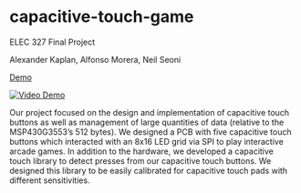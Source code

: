 # capacitive-touch-game
ELEC 327 Final Project

Alexander Kaplan,
Alfonso Morera,
Neil Seoni

[Demo](https://www.youtube.com/watch?v=ffcCMSMpSBw&feature=youtu.be)

[![Video Demo](https://img.youtube.com/vi/ffcCMSMpSBw&feature=youtu.be/0.jpg)](https://www.youtube.com/watch?v=ffcCMSMpSBw&feature=youtu.be)


Our project focused on the design and implementation of capacitive 
touch buttons as well as management of large quantities of data 
(relative to the MSP430G3553’s 512 bytes). We designed a PCB with five 
capacitive touch buttons which interacted with an 8x16 LED grid via SPI to 
play interactive arcade games. In addition to the hardware, we developed a 
capacitive touch library to detect presses from our capacitive touch buttons. 
We designed this library to be easily calibrated for capacitive touch pads 
with different sensitivities.
